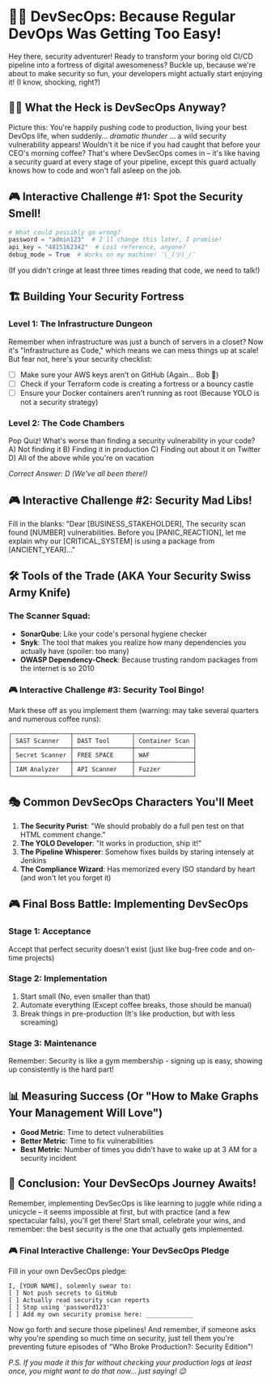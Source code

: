 # 🦸‍♂️ DevSecOps: Because Regular DevOps Was Getting Too Easy!

Hey there, security adventurer! Ready to transform your boring old CI/CD pipeline into a fortress of digital awesomeness? Buckle up, because we're about to make security so fun, your developers might actually start enjoying it! (I know, shocking, right?)

## 🕵️‍♂️ What the Heck is DevSecOps Anyway?

Picture this: You're happily pushing code to production, living your best DevOps life, when suddenly... *dramatic thunder* ... a wild security vulnerability appears! Wouldn't it be nice if you had caught that before your CEO's morning coffee? That's where DevSecOps comes in – it's like having a security guard at every stage of your pipeline, except this guard actually knows how to code and won't fall asleep on the job.

## 🎮 Interactive Challenge #1: Spot the Security Smell!
```python
# What could possibly go wrong?
password = "admin123"  # I'll change this later, I promise!
api_key = "4815162342"  # Lost reference, anyone?
debug_mode = True  # Works on my machine! ¯\_(ツ)_/¯
```
(If you didn't cringe at least three times reading that code, we need to talk!)

## 🏗️ Building Your Security Fortress

### Level 1: The Infrastructure Dungeon
Remember when infrastructure was just a bunch of servers in a closet? Now it's "Infrastructure as Code," which means we can mess things up at scale! But fear not, here's your security checklist:

- [ ] Make sure your AWS keys aren't on GitHub (Again... Bob 👀)
- [ ] Check if your Terraform code is creating a fortress or a bouncy castle
- [ ] Ensure your Docker containers aren't running as root (Because YOLO is not a security strategy)

### Level 2: The Code Chambers
Pop Quiz! What's worse than finding a security vulnerability in your code?
A) Not finding it
B) Finding it in production
C) Finding out about it on Twitter
D) All of the above while you're on vacation

*Correct Answer: D (We've all been there!)*

## 🎮 Interactive Challenge #2: Security Mad Libs!
Fill in the blanks:
"Dear [BUSINESS_STAKEHOLDER], 
The security scan found [NUMBER] vulnerabilities. Before you [PANIC_REACTION], let me explain why our [CRITICAL_SYSTEM] is using a package from [ANCIENT_YEAR]..."

## 🛠️ Tools of the Trade (AKA Your Security Swiss Army Knife)

### The Scanner Squad:
- **SonarQube**: Like your code's personal hygiene checker
- **Snyk**: The tool that makes you realize how many dependencies you actually have (spoiler: too many)
- **OWASP Dependency-Check**: Because trusting random packages from the internet is so 2010

### 🎮 Interactive Challenge #3: Security Tool Bingo!
Mark these off as you implement them (warning: may take several quarters and numerous coffee runs):
```
┌────────────────┬────────────────┬────────────────┐
│ SAST Scanner   │ DAST Tool      │ Container Scan │
├────────────────┼────────────────┼────────────────┤
│ Secret Scanner │ FREE SPACE     │ WAF            │
├────────────────┼────────────────┼────────────────┤
│ IAM Analyzer   │ API Scanner    │ Fuzzer         │
└────────────────┴────────────────┴────────────────┘
```

## 🎭 Common DevSecOps Characters You'll Meet

1. **The Security Purist**: "We should probably do a full pen test on that HTML comment change."
2. **The YOLO Developer**: "It works in production, ship it!"
3. **The Pipeline Whisperer**: Somehow fixes builds by staring intensely at Jenkins
4. **The Compliance Wizard**: Has memorized every ISO standard by heart (and won't let you forget it)

## 🎮 Final Boss Battle: Implementing DevSecOps

### Stage 1: Acceptance
Accept that perfect security doesn't exist (just like bug-free code and on-time projects)

### Stage 2: Implementation
1. Start small (No, even smaller than that)
2. Automate everything (Except coffee breaks, those should be manual)
3. Break things in pre-production (It's like production, but with less screaming)

### Stage 3: Maintenance
Remember: Security is like a gym membership - signing up is easy, showing up consistently is the hard part!

## 📊 Measuring Success (Or "How to Make Graphs Your Management Will Love")

- **Good Metric**: Time to detect vulnerabilities
- **Better Metric**: Time to fix vulnerabilities
- **Best Metric**: Number of times you didn't have to wake up at 3 AM for a security incident

## 🎯 Conclusion: Your DevSecOps Journey Awaits!

Remember, implementing DevSecOps is like learning to juggle while riding a unicycle – it seems impossible at first, but with practice (and a few spectacular falls), you'll get there! Start small, celebrate your wins, and remember: the best security is the one that actually gets implemented.

### 🎮 Final Interactive Challenge: Your DevSecOps Pledge
Fill in your own DevSecOps pledge:

```
I, [YOUR NAME], solemnly swear to:
[ ] Not push secrets to GitHub
[ ] Actually read security scan reports
[ ] Stop using 'password123'
[ ] Add my own security promise here: _____________
```

Now go forth and secure those pipelines! And remember, if someone asks why you're spending so much time on security, just tell them you're preventing future episodes of "Who Broke Production?: Security Edition"! 

*P.S. If you made it this far without checking your production logs at least once, you might want to do that now... just saying! 😉*
